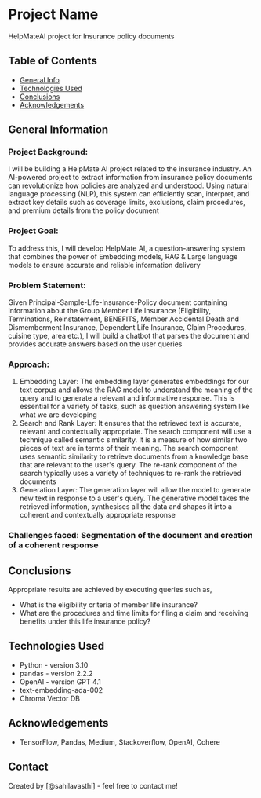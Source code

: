 # Project Name
HelpMateAI project for Insurance policy documents


## Table of Contents
* [General Info](#general-information)
* [Technologies Used](#technologies-used)
* [Conclusions](#conclusions)
* [Acknowledgements](#acknowledgements)

## General Information
### Project Background:
I will be building a HelpMate AI project related to the insurance industry. An AI-powered project to extract information from insurance policy documents can revolutionize how policies are analyzed and understood. Using natural language processing (NLP), this system can efficiently scan, interpret, and extract key details such as coverage limits, exclusions, claim procedures, and premium details from the policy document
### Project Goal:
To address this, I will develop HelpMate AI, a question-answering system that combines the power of Embedding models, RAG & Large language models to ensure accurate and reliable information delivery
### Problem Statement:
Given Principal-Sample-Life-Insurance-Policy document containing information about the Group Member Life Insurance (Eligibility, Terminations, Reinstatement, BENEFITS, Member Accidental Death and Dismemberment Insurance, Dependent Life Insurance, Claim Procedures, cuisine type, area etc.), I will build a chatbot that parses the document and provides accurate answers based on the user queries
### Approach:
1. Embedding Layer: The embedding layer generates embeddings for our text corpus and allows the RAG model to understand the meaning of the query and to generate a relevant and informative response. This is essential for a variety of tasks, such as question answering system like what we are developing
2. Search and Rank Layer: It ensures that the retrieved text is accurate, relevant and contextually appropriate. The search component will use a technique called semantic similarity. It is a measure of how similar two pieces of text are in terms of their meaning. The search component uses semantic similarity to retrieve documents from a knowledge base that are relevant to the user's query. The re-rank component of the search typically uses a variety of techniques to re-rank the retrieved documents
3. Generation Layer: The generation layer will allow the model to generate new text in response to a user's query. The generative model takes the retrieved information, synthesises all the data and shapes it into a coherent and contextually appropriate response
### Challenges faced: Segmentation of the document and creation of a coherent response

## Conclusions
Appropriate results are achieved by executing queries such as,
- What is the eligibility criteria of member life insurance?
- What are the procedures and time limits for filing a claim and receiving benefits under this life insurance policy?

## Technologies Used
- Python - version 3.10
- pandas - version 2.2.2
- OpenAI - version GPT 4.1
- text-embedding-ada-002 
- Chroma Vector DB

## Acknowledgements
- TensorFlow, Pandas, Medium, Stackoverflow, OpenAI, Cohere

## Contact
Created by [@sahilavasthi] - feel free to contact me!
